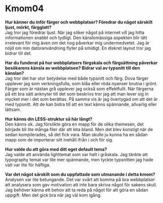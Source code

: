 Kmom04
===============================


**Hur känner du inför färger och webbplatser? Föredrar du något särskilt ljust, mörkt, färgglatt?**  
Jag tror jag föredrar ljust. När jag söker något på internet vill jag hitta informationen snabbt och tydligt. Den känslomässiga aspekten blir lätt irrelevant för mig även om det nog påverkar mig undermedvetet. Jag är nöjd om min datoranvändning flyter på smidigt. En diskret layout tror jag bidrar till det.

**Har du funderat på hur webbplatsers färgskala och färgsättning påverkar besökarens känsla av webbplatsen? Bidrar val av typsnitt till den känslan?**  
Jag tror det har stor betydelse med både typsnitt och färg. Dova färger upplever jag som verkningsfulla, som blåa eller röda nyanser brutna i grönt. Färger som är nästan grå upplever jag också som effektfullt. När färgerna på ett bra sätt anknyter till det som beskrivs tror jag att man lever sig in mycket mer i det som berättas. På samma vis är jag övertygad om att det är med typsnitt. Att de kan bidra till att en text känns spännande, allvarlig eller lättsam.

**Hur känns din LESS-struktur så här långt?**  
Den känns ok. Jag försökte göra en mapp för de olika themesen, det började bli lite många filer där att leta bland. Men det blev konstigt när de sedan kompilerades, så det fick vara. Man skulle ju kunna ha en sådan mapp som de importerar sitt inehåll ifrån i och för sig.

**Hur valde du att göra med ditt eget default tema?**  
Jag valde att använda lighttemat som var helt i gråskala. Jag tänkte att typography temat var lite mer spännande, men tyckte typsnitten jag hade valt var lite för häftiga.

**Var det något särskilt som du uppfattade som utmanande i detta kmom?**  
Analysen var lite betungande. Det var svårt att komma på bra webbplatser att analysera som gav motivation att inte bara skriva något för sakens skull. Jag behöver känna ett behov att ta reda på något för att göra en sådan uppgift. Men det gick bra när jag väl kom igång.
